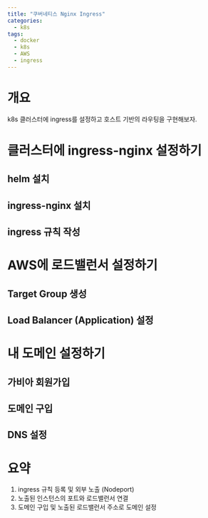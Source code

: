 ```yaml
---
title: "쿠버네티스 Nginx Ingress"
categories: 
  - k8s
tags:
  - docker
  - k8s
  - AWS
  - ingress
---
```


# 개요
k8s 클러스터에 ingress를 설정하고 호스트 기반의 라우팅을 구현해보자.  

# 클러스터에 ingress-nginx 설정하기
## helm 설치
## ingress-nginx 설치
## ingress 규칙 작성

# AWS에 로드밸런서 설정하기
## Target Group 생성
## Load Balancer (Application) 설정

# 내 도메인 설정하기
## 가비아 회원가입
## 도메인 구입
## DNS 설정 

# 요약
1. ingress 규칙 등록 및 외부 노출 (Nodeport)
2. 노출된 인스턴스의 포트와 로드밸런서 연결
3. 도메인 구입 및 노출된 로드밸런서 주소로 도메인 설정